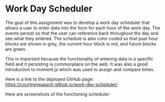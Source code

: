 # Work Day Scheduler

The goal of this assignment was to develop a work day scheduler that allows a user to enter data into the form for each hour of the work day. The events persist so that the user can reference back throughout the day and see what they entered. The schedule is also color coded so that past hour blocks are shown in grey, the current hour block is red, and future blocks are green. 

This is important because the functionality of entering data in a specific field and it persisting is commonplace on the web. It was also a good introduction to moment.js which was used to assign and compare times.

Here is a link to the deployed GitHub page: https://courtneypaasch.github.io/work-day-scheduler/

Here are screenshots of the functioning scheduler:
